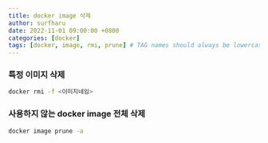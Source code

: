 ```yaml
---
title: docker image 삭제
author: surfharu
date: 2022-11-01 09:00:00 +0800
categories: [docker]
tags: [docker, image, rmi, prune] # TAG names should always be lowercase
---
```


### 특정 이미지 삭제
```bash
docker rmi -f <이미지네임> 
```

### 사용하지 않는 docker image 전체 삭제
```bash
docker image prune -a
```